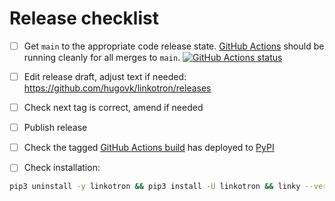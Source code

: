 # Release checklist

- [ ] Get `main` to the appropriate code release state.
      [GitHub Actions](https://github.com/hugovk/linkotron/actions) should be running
      cleanly for all merges to `main`.
      [![GitHub Actions status](https://github.com/hugovk/linkotron/workflows/Test/badge.svg)](https://github.com/hugovk/linkotron/actions)

- [ ] Edit release draft, adjust text if needed:
      https://github.com/hugovk/linkotron/releases

- [ ] Check next tag is correct, amend if needed

- [ ] Publish release

- [ ] Check the tagged
      [GitHub Actions build](https://github.com/hugovk/linkotron/actions/workflows/deploy.yml)
      has deployed to [PyPI](https://pypi.org/project/linkotron/#history)

- [ ] Check installation:

```bash
pip3 uninstall -y linkotron && pip3 install -U linkotron && linky --version
```
